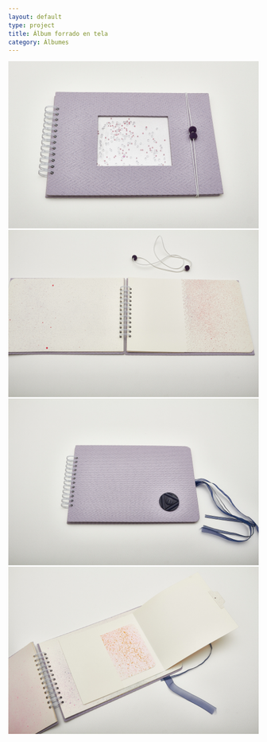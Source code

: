```yaml
---
layout: default
type: project
title: Álbum forrado en tela
category: Álbumes
---
```


![](01.jpg)
![](02.jpg)
![](03.jpg)
![](04.jpg)
